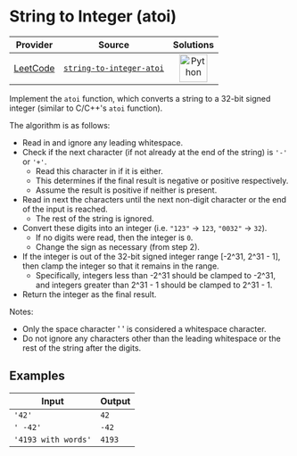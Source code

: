 # String to Integer (atoi)

<!-- INFO TABLE BEGIN -->

| Provider                                        | Source                                                                           | Solutions                                                                                                                                        |
| :---------------------------------------------: | :------------------------------------------------------------------------------: | :----------------------------------------------------------------------------------------------------------------------------------------------: |
| [LeetCode](../../../docs/providers/LeetCode.md) | [`string-to-integer-atoi`](https://leetcode.com/problems/string-to-integer-atoi) | [<img src="https://res.cloudinary.com/rascaltwo/image/upload/v1631924087/python_xzdlti.svg" alt="Python" title="Python" width="50" />](solve.py) |

<!-- INFO TABLE END -->

Implement the `atoi` function, which converts a string to a 32-bit signed integer (similar to C/C++'s `atoi` function).

The algorithm is as follows:

- Read in and ignore any leading whitespace.
- Check if the next character (if not already at the end of the string) is `'-'` or `'+'`.
  - Read this character in if it is either.
  - This determines if the final result is negative or positive respectively.
  - Assume the result is positive if neither is present.
- Read in next the characters until the next non-digit character or the end of the input is reached.
  - The rest of the string is ignored.
- Convert these digits into an integer (i.e. `"123"` -> `123`, `"0032"` -> `32`).
  - If no digits were read, then the integer is `0`.
  - Change the sign as necessary (from step 2).
- If the integer is out of the 32-bit signed integer range [-2^31, 2^31 - 1], then clamp the integer so that it remains in the range.
  - Specifically, integers less than -2^31 should be clamped to -2^31, and integers greater than 2^31 - 1 should be clamped to 2^31 - 1.
- Return the integer as the final result.

Notes:

- Only the space character ' ' is considered a whitespace character.
- Do not ignore any characters other than the leading whitespace or the rest of the string after the digits.

## Examples

| Input               | Output |
| ------------------- | ------ |
| `'42'`              | `42`   |
| `' -42'`            | `-42`  |
| `'4193 with words'` | `4193` |
